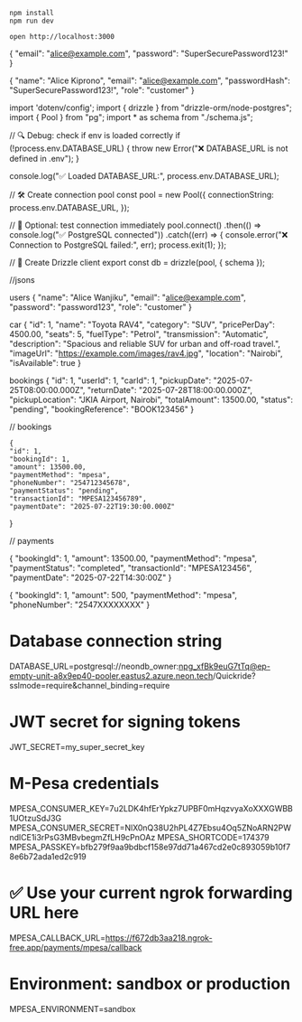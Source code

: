 ```
npm install
npm run dev
```

```
open http://localhost:3000
```
{
  "email": "alice@example.com",
  "password": "SuperSecurePassword123!"
}

{
  "name": "Alice Kiprono",
  "email": "alice@example.com",
  "passwordHash": "SuperSecurePassword123!",
  "role": "customer"
}


import 'dotenv/config';
import { drizzle } from "drizzle-orm/node-postgres";
import { Pool } from "pg";
import * as schema from "./schema.js";

// 🔍 Debug: check if env is loaded correctly
if (!process.env.DATABASE_URL) {
  throw new Error("❌ DATABASE_URL is not defined in .env");
}

console.log("✅ Loaded DATABASE_URL:", process.env.DATABASE_URL);

// 🛠️ Create connection pool
const pool = new Pool({
  connectionString: process.env.DATABASE_URL,
});

// 🧪 Optional: test connection immediately
pool.connect()
  .then(() => console.log("✅ PostgreSQL connected"))
  .catch((err) => {
    console.error("❌ Connection to PostgreSQL failed:", err);
    process.exit(1);
  });

// 🌱 Create Drizzle client
export const db = drizzle(pool, { schema });


//jsons 


users
  {
    "name": "Alice Wanjiku",
    "email": "alice@example.com",
    "password": "password123",
    "role": "customer"
  }

car
  {
    "id": 1,
    "name": "Toyota RAV4",
    "category": "SUV",
    "pricePerDay": 4500.00,
    "seats": 5,
    "fuelType": "Petrol",
    "transmission": "Automatic",
    "description": "Spacious and reliable SUV for urban and off-road travel.",
    "imageUrl": "https://example.com/images/rav4.jpg",
    "location": "Nairobi",
    "isAvailable": true
  }


  bookings 
  {
    "id": 1,
    "userId": 1,
    "carId": 1,
    "pickupDate": "2025-07-25T08:00:00.000Z",
    "returnDate": "2025-07-28T18:00:00.000Z",
    "pickupLocation": "JKIA Airport, Nairobi",
    "totalAmount": 13500.00,
    "status": "pending",
    "bookingReference": "BOOK123456"
  }


// bookings

    {
    "id": 1,
    "bookingId": 1,
    "amount": 13500.00,
    "paymentMethod": "mpesa",
    "phoneNumber": "254712345678",
    "paymentStatus": "pending",
    "transactionId": "MPESA123456789",
    "paymentDate": "2025-07-22T19:30:00.000Z"
  }

  // payments

  {
    "bookingId": 1,
    "amount": 13500.00,
    "paymentMethod": "mpesa",
    "paymentStatus": "completed",
    "transactionId": "MPESA123456",
    "paymentDate": "2025-07-22T14:30:00Z"
  }

  {
  "bookingId": 1,
  "amount": 500,
  "paymentMethod": "mpesa",
  "phoneNumber": "2547XXXXXXXX"
}



# Database connection string
DATABASE_URL=postgresql://neondb_owner:npg_xfBk9euG7tTq@ep-empty-unit-a8x9ep40-pooler.eastus2.azure.neon.tech/Quickride?sslmode=require&channel_binding=require

# JWT secret for signing tokens
JWT_SECRET=my_super_secret_key

# M-Pesa credentials
MPESA_CONSUMER_KEY=7u2LDK4hfErYpkz7UPBF0mHqzvyaXoXXXGWBB1UOtzuSdJ3G
MPESA_CONSUMER_SECRET=NlX0nQ38U2hPL4Z7Ebsu4Oq5ZNoARN2PWndlCE1i3rPsG3MBvbegmZfLH9cPnOAz
MPESA_SHORTCODE=174379
MPESA_PASSKEY=bfb279f9aa9bdbcf158e97dd71a467cd2e0c893059b10f78e6b72ada1ed2c919

# ✅ Use your current ngrok forwarding URL here
MPESA_CALLBACK_URL=https://f672db3aa218.ngrok-free.app/payments/mpesa/callback

# Environment: sandbox or production
MPESA_ENVIRONMENT=sandbox
